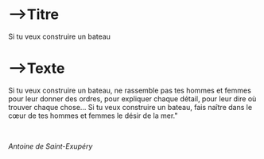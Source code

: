 # -->Titre

Si tu veux construire un bateau



# -->Texte

Si tu veux construire un bateau, ne rassemble pas tes hommes et femmes pour leur donner des ordres, pour expliquer chaque détail, pour leur dire où trouver chaque chose… Si tu veux construire un bateau, fais naître dans le cœur de tes hommes et femmes le désir de la mer."

<br>

*Antoine de Saint-Exupéry*



